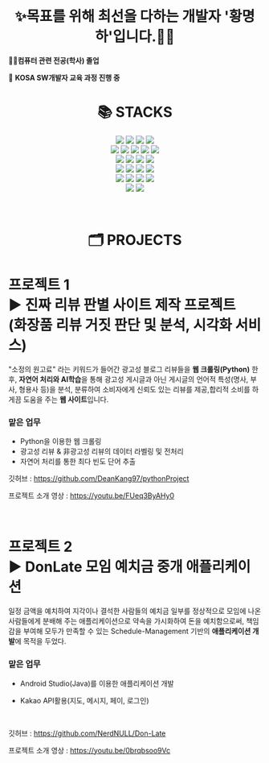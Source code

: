 <div align=center><h1>✨목표를 위해 최선을 다하는 개발자 '황명하'입니다.👨‍💻</h1> </div>

👨‍🎓**컴퓨터 관련 전공(학사) 졸업**

🌱 **KOSA SW개발자 교육 과정 진행 중**
<br>
<div align=center><h1>📚 STACKS</h1></div>
<div align=center> 
  <img src="https://img.shields.io/badge/java-007396?style=for-the-badge&logo=java&logoColor=white"> 
  <img src="https://img.shields.io/badge/c-A8B9CC?style=for-the-badge&logo=c&logoColor=white">
  <img src="https://img.shields.io/badge/c++-00599C?style=for-the-badge&logo=c%2B%2B&logoColor=white">
  <img src="https://img.shields.io/badge/python-3776AB?style=for-the-badge&logo=python&logoColor=white"> 
  <br>
  
  <img src="https://img.shields.io/badge/html5-E34F26?style=for-the-badge&logo=html5&logoColor=white"> 
  <img src="https://img.shields.io/badge/css-1572B6?style=for-the-badge&logo=css3&logoColor=white"> 
  <img src="https://img.shields.io/badge/bootstrap-7952B3?style=for-the-badge&logo=bootstrap&logoColor=white">
  <img src="https://img.shields.io/badge/javascript-F7DF1E?style=for-the-badge&logo=javascript&logoColor=black"> 
  <img src="https://img.shields.io/badge/jquery-0769AD?style=for-the-badge&logo=jquery&logoColor=white">
  <br>
  <img src="https://img.shields.io/badge/eclipse IDE-2C2255?style=for-the-badge&logo=eclipseide&logoColor=white">
  <img src="https://img.shields.io/badge/IntelliJ IDEA-2C2255?style=for-the-badge&logo=intellijidea&logoColor=white">
  <img src="https://img.shields.io/badge/vscode-007ACC?style=for-the-badge&logo=visualstudiocode&logoColor=white">
  <img src="https://img.shields.io/badge/Android studio-3DDC84?style=for-the-badge&logo=androidstudio&logoColor=white"> 
  <br>
  <img src="https://img.shields.io/badge/oracle-F80000?style=for-the-badge&logo=oracle&logoColor=white"> 
  <img src="https://img.shields.io/badge/mysql-4479A1?style=for-the-badge&logo=mysql&logoColor=white"> 
  <img src="https://img.shields.io/badge/maven-C71A36?style=for-the-badge&logo=apachemaven&logoColor=white"> 
  <img src="https://img.shields.io/badge/apache tomcat-FFD000?style=for-the-badge&logo=apachetomcat&logoColor=white">
  <br>
  
  <img src="https://img.shields.io/badge/spring-6DB33F?style=for-the-badge&logo=spring&logoColor=white">
  <img src="https://img.shields.io/badge/spring boot-6DB33F?style=for-the-badge&logo=springboot&logoColor=white"> 
  <img src="https://img.shields.io/badge/spring security-6DB33F?style=for-the-badge&logo=springsecurity&logoColor=white"> 
  <img src="https://img.shields.io/badge/Android-3DDC84?style=for-the-badge&logo=android&logoColor=white"> 
  <br>
  <img src="https://img.shields.io/badge/github-181717?style=for-the-badge&logo=github&logoColor=white">
  <img src="https://img.shields.io/badge/git-F05032?style=for-the-badge&logo=git&logoColor=white">
  <br>
</div>
<br>
<br>
<div align=center><h1>🗂 PROJECTS </h1></div>

# 프로젝트 1 </br>▶ 진짜 리뷰 판별 사이트 제작 프로젝트 </br>(화장품 리뷰 거짓 판단 및 분석, 시각화 서비스)

"소정의 원고료" 라는 키워드가 들어간 광고성 블로그 리뷰들을 **웹 크롤링(Python)** 한 후, **자연어 처리와 AI학습**을 통해 광고성 게시글과 아닌 게시글의 언어적 특성(명사, 부사, 형용사 등)을 분석, 분류하여 소비자에게 신뢰도 있는 리뷰를 제공,합리적 소비를 하게끔 도움을 주는 **웹 사이트**입니다.</br>

### 맡은 업무

- Python을 이용한 웹 크롤링
- 광고성 리뷰 & 非광고성 리뷰의 데이터 라벨링 및 전처리 
- 자연어 처리를 통한 최다 빈도 단어 추출 

깃허브 : https://github.com/DeanKang97/pythonProject

프로젝트 소개 영상 : https://youtu.be/FUeq3ByAHy0

<br>

# 프로젝트 2 </br>▶ DonLate  모임 예치금 중개 애플리케이션


일정 금액을 예치하여 지각이나 결석한 사람들의 예치금 일부를 정상적으로 모임에 나온 사람들에게 분배해 주는 애플리케이션으로 약속을 가시화하여 돈을 예치함으로써, 책임감을 부여해 모두가 만족할 수 있는 Schedule-Management 기반의 **애플리케이션 개발**에 목적을 두었다.<br/>

### 맡은 업무

- Android Studio(Java)를 이용한 애플리케이션 개발

- Kakao API활용(지도, 메시지, 페이, 로그인)

<br>

깃허브 : https://github.com/NerdNULL/Don-Late

프로젝트 소개 영상 : https://youtu.be/0brqbsoo9Vc


<!--
**MasonHwang/MasonHwang** is a ✨ _special_ ✨ repository because its `README.md` (this file) appears on your GitHub profile.

Here are some ideas to get you started:

- 🔭 I’m currently working on ...
- 🌱 I’m currently learning ...
- 👯 I’m looking to collaborate on ...
- 🤔 I’m looking for help with ...
- 💬 Ask me about ...
- 📫 How to reach me: ...
- 😄 Pronouns: ...
- ⚡ Fun fact: ...
-->
